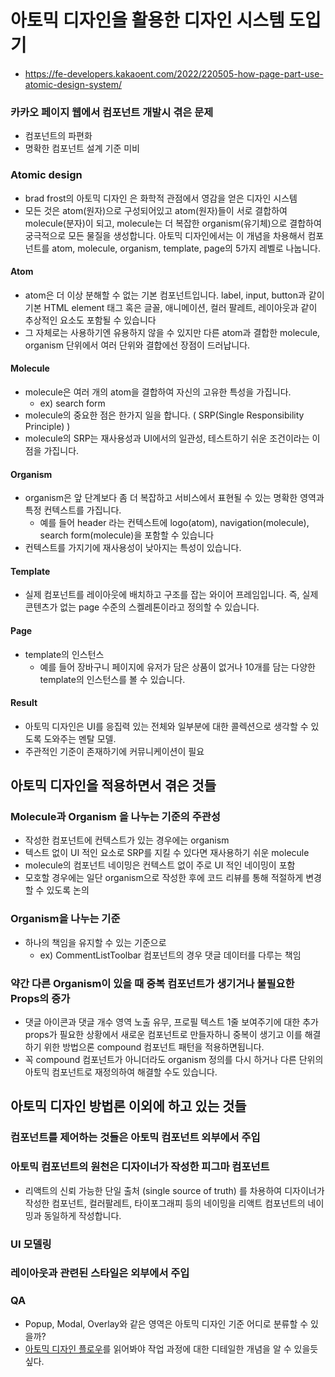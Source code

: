 
# 아토믹 디자인을 활용한 디자인 시스템 도입기
- https://fe-developers.kakaoent.com/2022/220505-how-page-part-use-atomic-design-system/

### 카카오 페이지 웹에서 컴포넌트 개발시 겪은 문제
- 컴포넌트의 파편화
- 명확한 컴포넌트 설계 기준 미비

### Atomic design
- brad frost의 아토믹 디자인 은 화학적 관점에서 영감을 얻은 디자인 시스템
- 모든 것은 atom(원자)으로 구성되어있고 atom(원자)들이 서로 결합하여 molecule(분자)이 되고, molecule는 더 복잡한 organism(유기체)으로 결합하여 궁극적으로 모든 물질을 생성합니다. 아토믹 디자인에서는 이 개념을 차용해서 컴포넌트를 atom, molecule, organism, template, page의 5가지 레벨로 나눕니다.

#### Atom
- atom은 더 이상 분해할 수 없는 기본 컴포넌트입니다. label, input, button과 같이 기본 HTML element 태그 혹은 글꼴, 애니메이션, 컬러 팔레트, 레이아웃과 같이 추상적인 요소도 포함될 수 있습니다
- 그 자체로는 사용하기엔 유용하지 않을 수 있지만 다른 atom과 결합한 molecule, organism 단위에서 여러 단위와 결합에선 장점이 드러납니다.

#### Molecule
- molecule은 여러 개의 atom을 결합하여 자신의 고유한 특성을 가집니다. 
	- ex) search form
- molecule의 중요한 점은 한가지 일을 합니다. ( SRP(Single Responsibility Principle) )
- molecule의 SRP는 재사용성과 UI에서의 일관성, 테스트하기 쉬운 조건이라는 이점을 가집니다.

#### Organism
- organism은 앞 단계보다 좀 더 복잡하고 서비스에서 표현될 수 있는 명확한 영역과 특정 컨텍스트를 가집니다. 
	- 예를 들어 header 라는 컨텍스트에 logo(atom), navigation(molecule), search form(molecule)을 포함할 수 있습니다
- 컨텍스트를 가지기에 재사용성이 낮아지는 특성이 있습니다.

#### Template
- 실제 컴포넌트를 레이아웃에 배치하고 구조를 잡는 와이어 프레임입니다. 즉, 실제 콘텐츠가 없는 page 수준의 스켈레톤이라고 정의할 수 있습니다.

#### Page
- template의 인스턴스
	- 예를 들어 장바구니 페이지에 유저가 담은 상품이 없거나 10개를 담는 다양한 template의 인스턴스를 볼 수 있습니다.

#### Result
- 아토믹 디자인은 UI를 응집력 있는 전체와 일부분에 대한 콜렉션으로 생각할 수 있도록 도와주는 멘탈 모델.
- 주관적인 기준이 존재하기에 커뮤니케이션이 필요

## 아토믹 디자인을 적용하면서 겪은 것들

### Molecule과 Organism 을 나누는 기준의 주관성
- 작성한 컴포넌트에 컨텍스트가 있는 경우에는 organism
- 텍스트 없이 UI 적인 요소로 SRP를 지킬 수 있다면 재사용하기 쉬운 molecule
- molecule의 컴포넌트 네이밍은 컨텍스트 없이 주로 UI 적인 네이밍이 포함
- 모호할 경우에는 일단 organism으로 작성한 후에 코드 리뷰를 통해 적절하게 변경할 수 있도록 논의

### Organism을 나누는 기준
- 하나의 책임을 유지할 수 있는 기준으로 
	- ex) CommentListToolbar 컴포넌트의 경우 댓글 데이터를 다루는 책임

### 약간 다른 Organism이 있을 때 중복 컴포넌트가 생기거나 불필요한 Props의 증가
- 댓글 아이콘과 댓글 개수 영역 노출 유무, 프로필 텍스트 1줄 보여주기에 대한 추가 props가 필요한 상황에서 새로운 컴포넌트로 만들자하니 중복이 생기고 이를 해결하기 위한 방법으론 compound 컴포넌트 패턴을 적용하면됩니다.
- 꼭 compound 컴포넌트가 아니더라도 organism 정의를 다시 하거나 다른 단위의 아토믹 컴포넌트로 재정의하여 해결할 수도 있습니다.


## 아토믹 디자인 방법론 이외에 하고 있는 것들
### 컴포넌트를 제어하는 것들은 아토믹 컴포넌트 외부에서 주입
### 아토믹 컴포넌트의 원천은 디자이너가 작성한 피그마 컴포넌트
- 리액트의 신뢰 가능한 단일 출처 (single source of truth) 를 차용하여 디자이너가 작성한 컴포넌트, 컬러팔레트, 타이포그래피 등의 네이밍을 리액트 컴포넌트의 네이밍과 동일하게 작성합니다.

### UI 모델링
### 레이아웃과 관련된 스타일은 외부에서 주입

### QA
- Popup, Modal, Overlay와 같은 영역은 아토믹 디자인 기준 어디로 분류할 수 있을까?
- [아토믹 디자인 플로우](https://atomicdesign.bradfrost.com/chapter-4/#step-2-prepare-for-screenshotting)를 읽어봐야 작업 과정에 대한 디테일한 개념을 알 수 있을듯싶다.